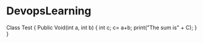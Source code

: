 # DevopsLearning
Class Test
{
Public Void(int a, int b)
{
int c;
c= a+b;
print("The sum is" + C);
}
}
